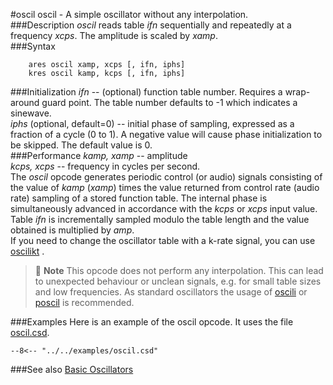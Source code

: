 <!--
id:oscil
category:Signal Generators:Basic Oscillators
-->
#oscil
oscil - A simple oscillator without any interpolation.  
###Description
_oscil_ reads table _ifn_ sequentially and repeatedly at a frequency _xcps_. The amplitude is scaled by _xamp_.  
###Syntax
```csound-orc
    ares oscil xamp, xcps [, ifn, iphs]
    kres oscil kamp, kcps [, ifn, iphs]
```
###Initialization
_ifn_ -- (optional) function table
      number. Requires a wrap-around guard point. The table number
      defaults to -1 which indicates a sinewave.  
_iphs_ (optional, default=0) -- initial phase of sampling, expressed as a fraction of a cycle (0 to 1). A negative value will cause phase initialization to be skipped. The default value is 0.  
###Performance
_kamp, xamp_ -- amplitude  
_kcps, xcps_ -- frequency in cycles per second.  
The _oscil_ opcode generates periodic control (or audio) signals consisting of the value of _kamp_ (_xamp_) times the value returned from control rate (audio rate) sampling of a stored function table. The internal phase is simultaneously advanced in accordance with the _kcps_ or _xcps_ input value.  
Table _ifn_ is incrementally sampled modulo the table length and the value obtained is multiplied by _amp_.  
If you need to change the oscillator table with a k-rate signal, you can use [oscilikt](../oscilikt) .  
> :memo: **Note**
> This opcode does not perform any interpolation. This can lead to unexpected behaviour or unclean signals, e.g. for small table sizes and low frequencies. As standard oscillators the usage of [oscili](../oscili) or [poscil](../poscil) is recommended.  

###Examples
Here is an example of the oscil opcode. It uses the file  [oscil.csd](../../examples/oscil.csd).

``` csound-csd title="Example of the oscil opcode" linenums="1"
--8<-- "../../examples/oscil.csd"
```

###See also
[Basic Oscillators](../../siggen/basic)  
